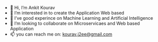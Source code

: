 - 👋 Hi, I’m Ankit Kourav
- 👀 I’m interested in to create the Application Web based 
- 🌱 I’ve good experince on  Machine Learning and Artificial Intelligence 
- 💞️ I’m looking to collaborate on Microservicaes and Web based Application 
- 📫 you can reach me on: kourav.j2ee@gmail.com

<!---
AnkitKourav1/AnkitKourav1 is a ✨ special ✨ repository because its `README.md` (this file) appears on your GitHub profile.
You can click the Preview link to take a look at your changes.
--->
